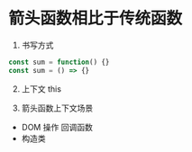 # 箭头函数相比于传统函数

1. 书写方式
```js
const sum = function() {}
const sum = () => {}
```
2. 上下文 this

3. 箭头函数上下文场景

  - DOM 操作 回调函数
  - 构造类 
